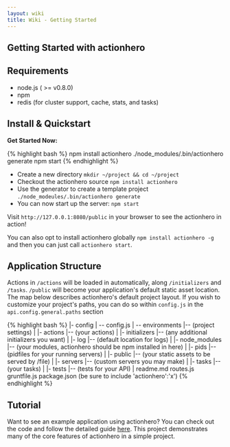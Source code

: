 ```yaml
---
layout: wiki
title: Wiki - Getting Started
---
```


## Getting Started with actionhero

## Requirements
* node.js ( >= v0.8.0)
* npm
* redis (for cluster support, cache, stats, and tasks)

## Install & Quickstart

**Get Started Now:**

{% highlight bash %}
npm install actionhero
./node_modules/.bin/actionhero generate
npm start
{% endhighlight %}

* Create a new directory `mkdir ~/project && cd ~/project`
* Checkout the actionhero source `npm install actionhero`
* Use the generator to create a template project `./node_modeules/.bin/actionhero generate`
* You can now start up the server: `npm start`

Visit `http://127.0.0.1:8080/public` in your browser to see the actionhero in action!

You can also opt to install actionhero globally `npm install actionhero -g` and then you can just call `actionhero start`.
	
## Application Structure

Actions in `/actions` will be loaded in automatically, along `/initializers` and `/tasks`. `/public` will become your application's default static asset location.  The map below describes actionhero's default project layout.  If you wish to customize your project's paths, you can do so within `config.js` in the `api.config.general.paths` section

{% highlight bash %}
|- config
| -- config.js
| -- environments
|-- (project settings)
|
|- actions
|-- (your actions)
|
|- initializers
|-- (any additional initializers you want)
|
|- log
|-- (default location for logs)
|
|- node_modules
|-- (your modules, actionhero should be npm installed in here)
|
|- pids
|-- (pidfiles for your running servers)
|
|- public
|-- (your static assets to be served by /file)
|
|- servers
|-- (custom servers you may make)
|
|- tasks
|-- (your tasks)
|
|- tests
|-- (tests for your API)
|
readme.md
routes.js
gruntfile.js
package.json (be sure to include 'actionhero':'x')
{% endhighlight %}

## Tutorial
Want to see an example application using actionhero?  You can check out the code and follow the detailed guide [here](https://github.com/evantahler/actionhero-tutorial).  This project demonstrates many of the core features of actionhero in a simple project.